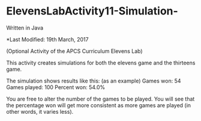 # ElevensLabActivity11-Simulation-
Written in Java 

*Last Modified: 19th March, 2017

(Optional Activity of the APCS Curriculum Elevens Lab) 

This activity creates simulations for both the elevens game and the thirteens game.

The simulation shows results like this: (as an example) 
Games won:    54
Games played: 100
Percent won:  54.0%


You are free to alter the number of the games to be played. You will see that the percentage won will get more consistent as more games are played (in other words, it varies less). 
